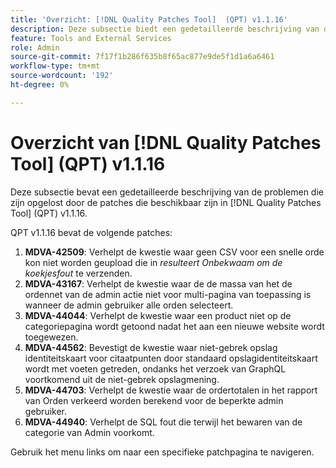 ```yaml
---
title: 'Overzicht: [!DNL Quality Patches Tool]  (QPT) v1.1.16'
description: Deze subsectie biedt een gedetailleerde beschrijving van de problemen die zijn opgelost door de patches die beschikbaar zijn in  [!DNL Quality Patches Tool]  (QPT) v1.1.16.
feature: Tools and External Services
role: Admin
source-git-commit: 7f17f1b286f635b8f65ac877e9de5f1d1a6a6461
workflow-type: tm+mt
source-wordcount: '192'
ht-degree: 0%

---
```


# Overzicht van [!DNL Quality Patches Tool] (QPT) v1.1.16

Deze subsectie bevat een gedetailleerde beschrijving van de problemen die zijn opgelost door de patches die beschikbaar zijn in [!DNL Quality Patches Tool] (QPT) v1.1.16.

QPT v1.1.16 bevat de volgende patches:

1. **MDVA-42509**: Verhelpt de kwestie waar geen CSV voor een snelle orde kon niet worden geupload die in *resulteert Onbekwaam om de koekjesfout* te verzenden.
1. **MDVA-43167**: Verhelpt de kwestie waar de de massa van het de ordennet van de admin actie niet voor multi-pagina van toepassing is wanneer de admin gebruiker alle orden selecteert.
1. **MDVA-44044**: Verhelpt de kwestie waar een product niet op de categoriepagina wordt getoond nadat het aan een nieuwe website wordt toegewezen.
1. **MDVA-44562**: Bevestigt de kwestie waar niet-gebrek opslag identiteitskaart voor citaatpunten door standaard opslagidentiteitskaart wordt met voeten getreden, ondanks het verzoek van GraphQL voortkomend uit de niet-gebrek opslagmening.
1. **MDVA-44703**: Verhelpt de kwestie waar de ordertotalen in het rapport van Orden verkeerd worden berekend voor de beperkte admin gebruiker.
1. **MDVA-44940**: Verhelpt de SQL fout die terwijl het bewaren van de categorie van Admin voorkomt.

Gebruik het menu links om naar een specifieke patchpagina te navigeren.

